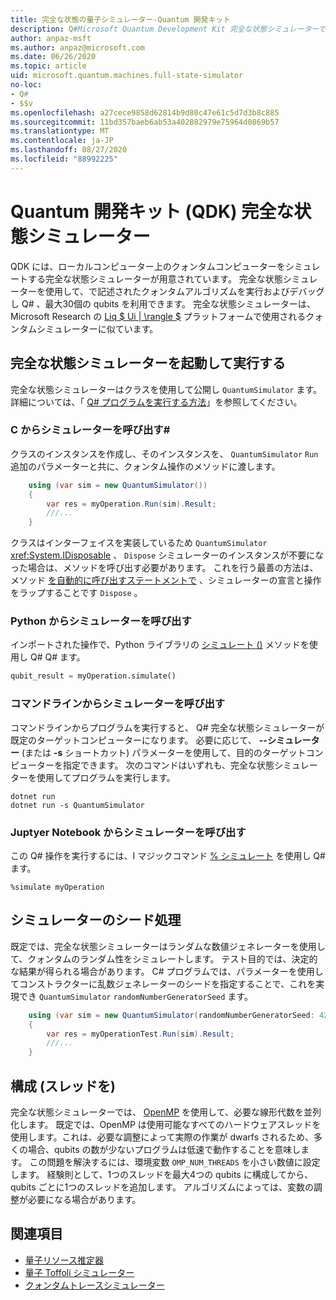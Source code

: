 ```yaml
---
title: 完全な状態の量子シミュレーター-Quantum 開発キット
description: Q#Microsoft Quantum Development Kit 完全な状態シミュレーターでプログラムを実行する方法について説明します。
author: anpaz-msft
ms.author: anpaz@microsoft.com
ms.date: 06/26/2020
ms.topic: article
uid: microsoft.quantum.machines.full-state-simulator
no-loc:
- Q#
- $$v
ms.openlocfilehash: a27cece9858d62814b9d80c47e61c5d7d3b8c885
ms.sourcegitcommit: 11bd357baeb6ab53a402882979e75964d0869b57
ms.translationtype: MT
ms.contentlocale: ja-JP
ms.lasthandoff: 08/27/2020
ms.locfileid: "88992225"
---
```

# <a name="quantum-development-kit-qdk-full-state-simulator"></a>Quantum 開発キット (QDK) 完全な状態シミュレーター

QDK には、ローカルコンピューター上のクォンタムコンピューターをシミュレートする完全な状態シミュレーターが用意されています。 完全な状態シミュレーターを使用して、で記述されたクォンタムアルゴリズムを実行およびデバッグし Q# 、最大30個の qubits を利用できます。 完全な状態シミュレーターは、Microsoft Research の  [Liq $ Ui | \rangle $](http://stationq.github.io/Liquid/) プラットフォームで使用されるクォンタムシミュレーターに似ています。

## <a name="invoking-and-running-the-full-state-simulator"></a>完全な状態シミュレーターを起動して実行する

完全な状態シミュレーターはクラスを使用して公開し `QuantumSimulator` ます。 詳細については、「 [ Q# プログラムを実行する方法](xref:microsoft.quantum.guide.host-programs)」を参照してください。

### <a name="invoking-the-simulator-from-c"></a>C からシミュレーターを呼び出す#

クラスのインスタンスを作成し、そのインスタンスを、 `QuantumSimulator` `Run` 追加のパラメーターと共に、クォンタム操作のメソッドに渡します。
```csharp
    using (var sim = new QuantumSimulator())
    {
        var res = myOperation.Run(sim).Result;
        ///...
    }
```

クラスはインターフェイスを実装しているため `QuantumSimulator` <xref:System.IDisposable> 、 `Dispose` シミュレーターのインスタンスが不要になった場合は、メソッドを呼び出す必要があります。 これを行う最善の方法は、メソッド [を自動的に呼び出すステートメントで](https://docs.microsoft.com/dotnet/csharp/language-reference/keywords/using-statement) 、シミュレーターの宣言と操作をラップすることです `Dispose` 。

### <a name="invoking-the-simulator-from-python"></a>Python からシミュレーターを呼び出す

インポートされた操作で、Python ライブラリの [シミュレート ()](https://docs.microsoft.com/python/qsharp-core/qsharp.loader.qsharpcallable) メソッドを使用し Q# Q# ます。

```python
qubit_result = myOperation.simulate()
```

### <a name="invoking-the-simulator-from-the-command-line"></a>コマンドラインからシミュレーターを呼び出す

コマンドラインからプログラムを実行すると、 Q# 完全な状態シミュレーターが既定のターゲットコンピューターになります。 必要に応じて、 **--シミュレーター** (または **-s** ショートカット) パラメーターを使用して、目的のターゲットコンピューターを指定できます。 次のコマンドはいずれも、完全な状態シミュレーターを使用してプログラムを実行します。 

```dotnetcli
dotnet run
dotnet run -s QuantumSimulator
```

### <a name="invoking-the-simulator-from-juptyer-notebooks"></a>Juptyer Notebook からシミュレーターを呼び出す

この Q# 操作を実行するには、I マジックコマンド [% シミュレート](xref:microsoft.quantum.iqsharp.magic-ref.simulate) を使用し Q# ます。

```
%simulate myOperation
```
## <a name="seeding-the-simulator"></a>シミュレーターのシード処理

既定では、完全な状態シミュレーターはランダムな数値ジェネレーターを使用して、クォンタムのランダム性をシミュレートします。 テスト目的では、決定的な結果が得られる場合があります。 C# プログラムでは、パラメーターを使用してコンストラクターに乱数ジェネレーターのシードを指定することで、これを実現でき `QuantumSimulator` `randomNumberGeneratorSeed` ます。

```csharp
    using (var sim = new QuantumSimulator(randomNumberGeneratorSeed: 42))
    {
        var res = myOperationTest.Run(sim).Result;
        ///...
    }
```

## <a name="configuring-threads"></a>構成 (スレッドを)

完全な状態シミュレーターでは、 [OpenMP](http://www.openmp.org/) を使用して、必要な線形代数を並列化します。 既定では、OpenMP は使用可能なすべてのハードウェアスレッドを使用します。これは、必要な調整によって実際の作業が dwarfs されるため、多くの場合、qubits の数が少ないプログラムは低速で動作することを意味します。 この問題を解決するには、環境変数 `OMP_NUM_THREADS` を小さい数値に設定します。 経験則として、1つのスレッドを最大4つの qubits に構成してから、qubits ごとに1つのスレッドを追加します。 アルゴリズムによっては、変数の調整が必要になる場合があります。

## <a name="see-also"></a>関連項目

- [量子リソース推定器](xref:microsoft.quantum.machines.resources-estimator)
- [量子 Toffoli シミュレーター](xref:microsoft.quantum.machines.toffoli-simulator)
- [クォンタムトレースシミュレーター](xref:microsoft.quantum.machines.qc-trace-simulator.intro)